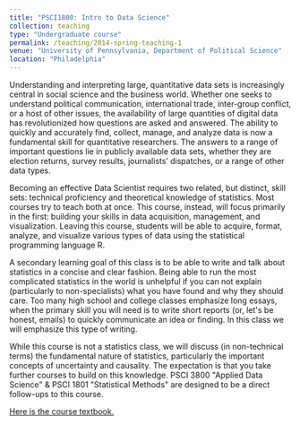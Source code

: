 ```yaml
---
title: "PSCI1800: Intro to Data Science"
collection: teaching
type: "Undergraduate course"
permalink: /teaching/2014-spring-teaching-1
venue: "University of Pennsylvania, Department of Political Science"
location: "Philadelphia"
---
```


Understanding and interpreting large, quantitative data sets is increasingly central in social science and the business world. Whether one seeks to understand political communication, international trade, inter-group conflict, or a host of other issues, the availability of large quantities of digital data has revolutionized how questions are asked and answered. The ability to quickly and accurately find, collect, manage, and analyze data is now a fundamental skill for quantitative researchers. The answers to a range of important questions lie in publicly available data sets, whether they are election returns, survey results, journalists’ dispatches, or a range of other data types. 

Becoming an effective Data Scientist requires two related, but distinct, skill sets: technical proficiency and theoretical knowledge of statistics. Most courses try to teach both at once. This course, instead, will focus primarily in the first: building your skills in data acquisition, management, and visualization. Leaving this course, students will be able to acquire, format, analyze, and visualize various types of data using the statistical programming language R. 

A secondary learning goal of this class is to be able to write and talk about statistics in a concise and clear fashion. Being able to run the most complicated statistics in the world is unhelpful if you can not explain (particularly to non-specialists) what you have found and why they should care. Too many high school and college classes emphasize long essays, when the primary skill you will need is to write short reports (or, let's be honest, emails) to quickly communicate an idea or finding. In this class we will emphasize this type of writing.

While this course is not a statistics class, we will discuss (in non-technical terms) the fundamental nature of statistics, particularly the important concepts of uncertainty and causality. The expectation is that you take further courses to build on this knowledge. PSCI 3800 "Applied Data Science" & PSCI 1801 "Statistical Methods" are designed to be a direct follow-ups to this course. 

[Here is the course textbook.](https://marctrussler.github.io/IDS/)
